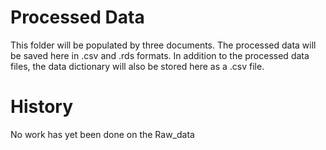 # Processed Data

This folder will be populated by three documents. The processed data will be saved here in .csv and .rds formats. In addition to the processed data files, the data dictionary will also be stored here as a .csv file. 

# History

No work has yet been done on the Raw_data
